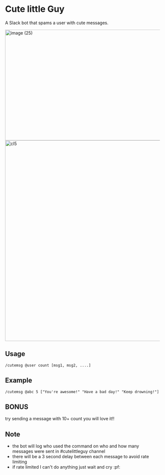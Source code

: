 # Cute little Guy
A Slack bot that spams a user with cute messages.

<img width="1049" height="359" alt="image (25)" src="https://github.com/user-attachments/assets/a9cf5ad2-e281-4f12-ab92-e5ff48d7583f" />

<img width="798" height="651" alt="cl5" src="https://github.com/user-attachments/assets/25748cc6-b301-4fa1-8a47-6c6dfad6f88f" />



## Usage
 `/cutemsg @user count [msg1, msg2, ....]` 

## Example
 `/cutemsg @abc 5 ["You're awesome!" "Have a bad day!" "Keep drowning!"]`

## BONUS
try sending a message with 10+ count you will love it!!

## Note
- the bot will log who used the command on who and how many messages were sent in #cutelittleguy channel
- there will be a 3 second delay between each message to avoid rate limiting
- if rate limited I can't do anything just wait and cry :pf:
